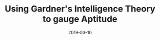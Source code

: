 ---
layout : post
title : "Using Gardner's Intelligence Theory to gauge Aptitude"
date : 2019-03-10
categories : Projects
---
